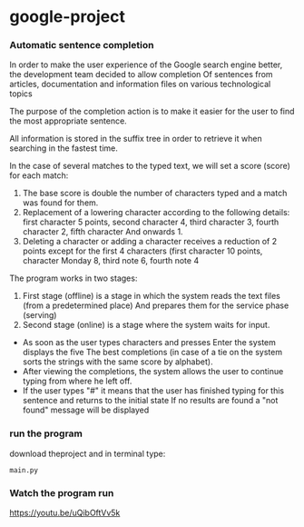 # google-project
### Automatic sentence completion

In order to make the user experience of the Google search engine better,
the development team decided to allow completion
Of sentences from articles, documentation and information files on various technological topics

The purpose of the completion action is to make it easier for the user to find the most appropriate sentence.

All information is stored in the suffix tree in order to retrieve it when searching in the fastest time.

In the case of several matches to the typed text, we will set a score (score) for each match:
1. The base score is double the number of characters typed and a match was found for them.
2. Replacement of a lowering character according to the following details: first character 5 points, second character 4, third character 3, fourth character 2, fifth character
And onwards 1.
3. Deleting a character or adding a character receives a reduction of 2 points except for the first 4 characters (first character 10 points, character
Monday 8, third note 6, fourth note 4

The program works in two stages:
1. First stage (offline) is a stage in which the system reads the text files (from a predetermined place)
And prepares them for the service phase (serving)
2. Second stage (online) is a stage where the system waits for input.
* As soon as the user types characters and presses Enter the system displays the five
The best completions (in case of a tie on the system sorts the strings with the same score by alphabet).
* After viewing the completions, the system allows the user to continue typing from where he left off.
* If the user types "#" it means that the user has finished typing for this sentence and returns to the initial state
If no results are found a "not found" message will be displayed

### run the program 
download theproject and in terminal type:
```
main.py
```

### Watch the program run
https://youtu.be/uQibOftVv5k
